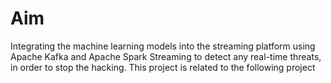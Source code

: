# Aim
Integrating the machine learning models into the streaming platform using Apache Kafka and Apache Spark Streaming to detect any real-time threats, in order to stop the hacking. This project is related to the following project
